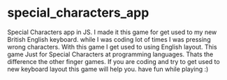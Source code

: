 # special_characters_app
Special Characters app in JS.
I made it this game for get used to my new British English keyboard. 
 while I was coding lot of times I was pressing wrong characters.
 With this game I get used to using English layout.
 This game Just for Special Characters at programming languages. Thats the difference the other finger games.
 If you are coding and try to get used to new keyboard layout this game will help you.
 have fun while playing :)
